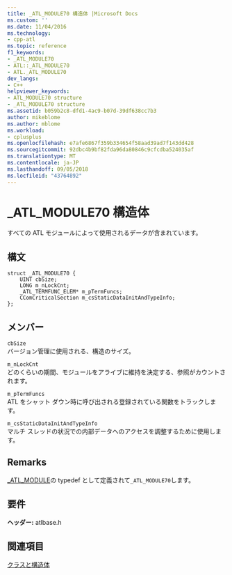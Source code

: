 ```yaml
---
title: _ATL_MODULE70 構造体 |Microsoft Docs
ms.custom: ''
ms.date: 11/04/2016
ms.technology:
- cpp-atl
ms.topic: reference
f1_keywords:
- _ATL_MODULE70
- ATL::_ATL_MODULE70
- ATL._ATL_MODULE70
dev_langs:
- C++
helpviewer_keywords:
- ATL_MODULE70 structure
- _ATL_MODULE70 structure
ms.assetid: b059b2c8-dfd1-4ac9-b07d-39df638cc7b3
author: mikeblome
ms.author: mblome
ms.workload:
- cplusplus
ms.openlocfilehash: e7afe6867f359b334654f58aad39ad7f143dd428
ms.sourcegitcommit: 92dbc4b9bf82fda96da80846c9cfcdba524035af
ms.translationtype: MT
ms.contentlocale: ja-JP
ms.lasthandoff: 09/05/2018
ms.locfileid: "43764892"
---
```

# <a name="atlmodule70-structure"></a>_ATL_MODULE70 構造体

すべての ATL モジュールによって使用されるデータが含まれています。

## <a name="syntax"></a>構文

```
struct _ATL_MODULE70 {
    UINT cbSize;
    LONG m_nLockCnt;
    _ATL_TERMFUNC_ELEM* m_pTermFuncs;
    CComCriticalSection m_csStaticDataInitAndTypeInfo;
};
```

## <a name="members"></a>メンバー

`cbSize`  
バージョン管理に使用される、構造のサイズ。

`m_nLockCnt`  
どのくらいの期間、モジュールをアライブに維持を決定する、参照がカウントされます。

`m_pTermFuncs`  
ATL をシャット ダウン時に呼び出される登録されている関数をトラックします。

`m_csStaticDataInitAndTypeInfo`  
マルチ スレッドの状況での内部データへのアクセスを調整するために使用します。

## <a name="remarks"></a>Remarks

[_ATL_MODULE](atl-typedefs.md#_atl_module)の typedef として定義されて`_ATL_MODULE70`します。

## <a name="requirements"></a>要件

**ヘッダー:** atlbase.h

## <a name="see-also"></a>関連項目

[クラスと構造体](../../atl/reference/atl-classes.md)


